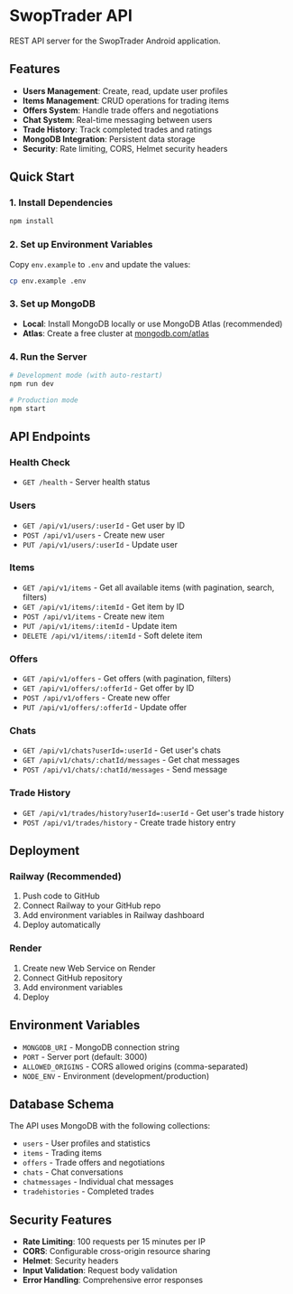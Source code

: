 # SwopTrader API

REST API server for the SwopTrader Android application.

## Features

- **Users Management**: Create, read, update user profiles
- **Items Management**: CRUD operations for trading items
- **Offers System**: Handle trade offers and negotiations
- **Chat System**: Real-time messaging between users
- **Trade History**: Track completed trades and ratings
- **MongoDB Integration**: Persistent data storage
- **Security**: Rate limiting, CORS, Helmet security headers

## Quick Start

### 1. Install Dependencies
```bash
npm install
```

### 2. Set up Environment Variables
Copy `env.example` to `.env` and update the values:
```bash
cp env.example .env
```

### 3. Set up MongoDB
- **Local**: Install MongoDB locally or use MongoDB Atlas (recommended)
- **Atlas**: Create a free cluster at [mongodb.com/atlas](https://mongodb.com/atlas)

### 4. Run the Server
```bash
# Development mode (with auto-restart)
npm run dev

# Production mode
npm start
```

## API Endpoints

### Health Check
- `GET /health` - Server health status

### Users
- `GET /api/v1/users/:userId` - Get user by ID
- `POST /api/v1/users` - Create new user
- `PUT /api/v1/users/:userId` - Update user

### Items
- `GET /api/v1/items` - Get all available items (with pagination, search, filters)
- `GET /api/v1/items/:itemId` - Get item by ID
- `POST /api/v1/items` - Create new item
- `PUT /api/v1/items/:itemId` - Update item
- `DELETE /api/v1/items/:itemId` - Soft delete item

### Offers
- `GET /api/v1/offers` - Get offers (with pagination, filters)
- `GET /api/v1/offers/:offerId` - Get offer by ID
- `POST /api/v1/offers` - Create new offer
- `PUT /api/v1/offers/:offerId` - Update offer

### Chats
- `GET /api/v1/chats?userId=:userId` - Get user's chats
- `GET /api/v1/chats/:chatId/messages` - Get chat messages
- `POST /api/v1/chats/:chatId/messages` - Send message

### Trade History
- `GET /api/v1/trades/history?userId=:userId` - Get user's trade history
- `POST /api/v1/trades/history` - Create trade history entry

## Deployment

### Railway (Recommended)
1. Push code to GitHub
2. Connect Railway to your GitHub repo
3. Add environment variables in Railway dashboard
4. Deploy automatically

### Render
1. Create new Web Service on Render
2. Connect GitHub repository
3. Add environment variables
4. Deploy

## Environment Variables

- `MONGODB_URI` - MongoDB connection string
- `PORT` - Server port (default: 3000)
- `ALLOWED_ORIGINS` - CORS allowed origins (comma-separated)
- `NODE_ENV` - Environment (development/production)

## Database Schema

The API uses MongoDB with the following collections:
- `users` - User profiles and statistics
- `items` - Trading items
- `offers` - Trade offers and negotiations
- `chats` - Chat conversations
- `chatmessages` - Individual chat messages
- `tradehistories` - Completed trades

## Security Features

- **Rate Limiting**: 100 requests per 15 minutes per IP
- **CORS**: Configurable cross-origin resource sharing
- **Helmet**: Security headers
- **Input Validation**: Request body validation
- **Error Handling**: Comprehensive error responses


